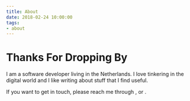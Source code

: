 ```yaml
---
title: About
date: 2018-02-24 10:00:00
tags:
- about
---
```


# Thanks For Dropping By

I am a software developer living in the Netherlands. I love tinkering in the digital world and I like writing about stuff that I find useful.

If you want to get in touch, please reach me through <a class="icon" target="_blank" href="https://tr.linkedin.com/in/ssasoglu"><i class="fa fa-linkedin"></i></a>, <a class="icon" target="_blank" href="https://twitter.com/ssasoglu"><i class="fa fa-twitter"></i></a> or <a class="icon" target="_blank" href="http://github.com/nerdomancer"><i class="fa fa-github"></i></a>. 